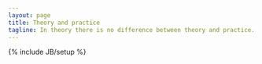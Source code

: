 ```yaml
---
layout: page
title: Theory and practice
tagline: In theory there is no difference between theory and practice. In practice there is.
---
```

{% include JB/setup %}


